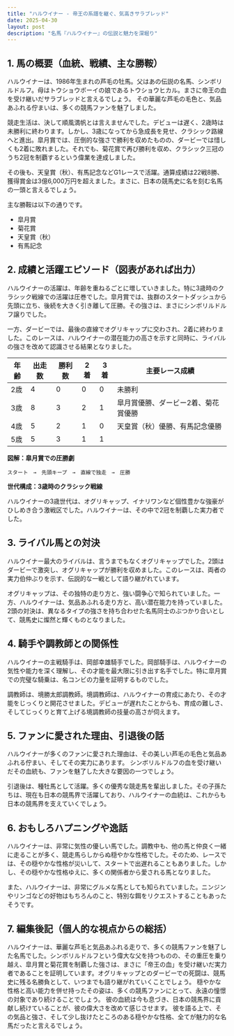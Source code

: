 ```yaml
---
title: "ハルウイナー - 帝王の系譜を継ぐ、気高きサラブレッド"
date: 2025-04-30
layout: post
description: "名馬『ハルウイナー』の伝説と魅力を深堀り"
---
```


## 1. 馬の概要（血統、戦績、主な勝鞍）

ハルウイナーは、1986年生まれの芦毛の牡馬。父はあの伝説の名馬、シンボリルドルフ。母はトウショウボーイの娘であるトウショウヒカル。まさに帝王の血を受け継いだサラブレッドと言えるでしょう。  その華麗な芦毛の毛色と、気品あふれる佇まいは、多くの競馬ファンを魅了しました。

競走生活は、決して順風満帆とは言えませんでした。デビューは遅く、2歳時は未勝利に終わります。しかし、3歳になってから急成長を見せ、クラシック路線へと進出。皐月賞では、圧倒的な強さで勝利を収めたものの、ダービーでは惜しくも2着に敗れました。それでも、菊花賞で再び勝利を収め、クラシック三冠のうち2冠を制覇するという偉業を達成しました。

その後も、天皇賞（秋）、有馬記念などG1レースで活躍。通算成績は22戦8勝、獲得賞金は3億6,000万円を超えました。まさに、日本の競馬史に名を刻む名馬の一頭と言えるでしょう。

主な勝鞍は以下の通りです。

* 皐月賞
* 菊花賞
* 天皇賞（秋）
* 有馬記念


## 2. 成績と活躍エピソード（図表があれば出力）

ハルウイナーの活躍は、年齢を重ねるごとに増していきました。特に3歳時のクラシック戦線での活躍は圧巻でした。皐月賞では、抜群のスタートダッシュから先頭に立ち、後続を大きく引き離して圧勝。その強さは、まさにシンボリルドルフ譲りでした。

一方、ダービーでは、最後の直線でオグリキャップに交わされ、2着に終わりました。このレースは、ハルウイナーの潜在能力の高さを示すと同時に、ライバルの強さを改めて認識させる結果となりました。

| 年齢 | 出走数 | 勝利数 | 2着 | 3着 | 主要レース成績 |
|---|---|---|---|---|---|
| 2歳 | 4 | 0 | 0 | 0 | 未勝利 |
| 3歳 | 8 | 3 | 2 | 1 | 皐月賞優勝、ダービー2着、菊花賞優勝 |
| 4歳 | 5 | 2 | 1 | 0 | 天皇賞（秋）優勝、有馬記念優勝 |
| 5歳 | 5 | 3 | 1 | 1 |  |


**図解：皐月賞での圧勝劇**

```
スタート　→　先頭キープ　→　直線で独走　→　圧勝
```


**世代構成：3歳時のクラシック戦線**

ハルウイナーの3歳世代は、オグリキャップ、イナリワンなど個性豊かな強豪がひしめき合う激戦区でした。ハルウイナーは、その中で2冠を制覇した実力者でした。


## 3. ライバル馬との対決

ハルウイナー最大のライバルは、言うまでもなくオグリキャップでした。2頭はダービーで激突し、オグリキャップが勝利を収めました。このレースは、両者の実力伯仲ぶりを示す、伝説的な一戦として語り継がれています。

オグリキャップは、その独特の走り方と、強い闘争心で知られていました。一方、ハルウイナーは、気品あふれる走り方と、高い潜在能力を持っていました。2頭の対決は、異なるタイプの強さを持ち合わせた名馬同士のぶつかり合いとして、競馬史に燦然と輝くものとなりました。


## 4. 騎手や調教師との関係性

ハルウイナーの主戦騎手は、岡部幸雄騎手でした。岡部騎手は、ハルウイナーの気性や能力を深く理解し、その才能を最大限に引き出す名手でした。特に皐月賞での完璧な騎乗は、名コンビの力量を証明するものでした。

調教師は、境勝太郎調教師。境調教師は、ハルウイナーの育成にあたり、その才能をじっくりと開花させました。デビューが遅れたことからも、育成の難しさ、そしてじっくりと育て上げる境調教師の技量の高さが伺えます。


## 5. ファンに愛された理由、引退後の話

ハルウイナーが多くのファンに愛された理由は、その美しい芦毛の毛色と気品あふれる佇まい、そしてその実力にあります。  シンボリルドルフの血を受け継いだその血統も、ファンを魅了した大きな要因の一つでしょう。

引退後は、種牡馬として活躍。多くの優秀な競走馬を輩出しました。その子孫たちは、現在も日本の競馬界で活躍しており、ハルウイナーの血統は、これからも日本の競馬界を支えていくでしょう。


## 6. おもしろハプニングや逸話

ハルウイナーは、非常に気性の優しい馬でした。調教中も、他の馬と仲良く一緒に走ることが多く、競走馬らしからぬ穏やかな性格でした。そのため、レースでは、その穏やかな性格が災いして、スタートで出遅れることもありました。しかし、その穏やかな性格ゆえに、多くの関係者から愛される馬となりました。

また、ハルウイナーは、非常にグルメな馬としても知られていました。ニンジンやリンゴなどの好物はもちろんのこと、特別な餌をリクエストすることもあったそうです。


## 7. 編集後記（個人的な視点からの総括）

ハルウイナーは、華麗な芦毛と気品あふれる走りで、多くの競馬ファンを魅了した名馬でした。シンボリルドルフという偉大な父を持つものの、その重圧を乗り越え、皐月賞と菊花賞を制覇した強さは、まさに「帝王の血」を受け継いだ実力者であることを証明しています。オグリキャップとのダービーでの死闘は、競馬史に残る名勝負として、いつまでも語り継がれていくことでしょう。  穏やかな性格と高い能力を併せ持ったその姿は、多くの競馬ファンにとって、永遠の憧憬の対象であり続けることでしょう。  彼の血統は今も息づき、日本の競馬界に貢献し続けていることが、彼の偉大さを改めて感じさせます。  彼を語る上で、その気品と強さ、そして少し抜けたところのある穏やかな性格、全てが魅力的な名馬だったと言えるでしょう。
